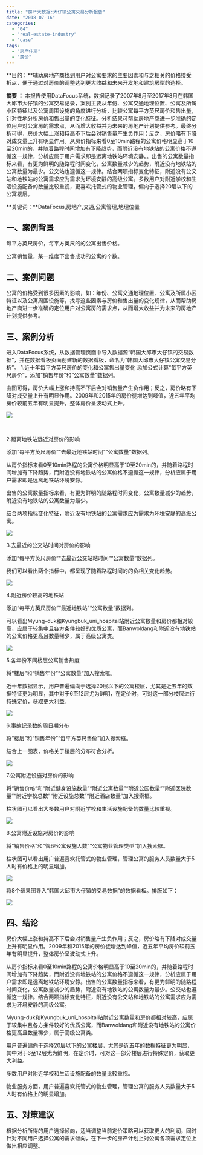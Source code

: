 ```yaml
---
title: "房产大数据:大仔镇公寓交易分析报告"
date: "2018-07-16"
categories: 
  - "04"
  - "real-estate-industry"
  - "case"
tags: 
  - "房产住房"
  - "房价"
---
```


**目的：**辅助房地产商找到用户对公寓要求的主要因素和与之相关的价格接受折点，便于通过对房价的调整达到更大收益和未来开发地和建筑房型的选择。

**摘要 ：** 本报告使用DataFocus系统，数据记录了2007年8月至2017年8月在韩国大邱市大仔镇的公寓交易记录，案例主要从年份、公寓交通地理位置、公寓及所属小区特征以及公寓周围设施的角度进行分析，比较公寓每平方英尺房价和售出量，针对性地分析房价和售出量的变化特征。分析结果可帮助房地产商进一步准确的定位用户对公寓房的需求点，从而增大收益并为未来的房地产计划提供参考。最终分析可得，房价大幅上涨和持高不下后会对销售量产生负作用；反之，房价略有下降对成交量上升有明显作用。从房价指标来看0至10min路程的公寓价格明显高于10至20min的，并随着路程时间增加有下降趋势，而附近没有地铁站的公寓价格不遵循这一规律，分析应属于用户需求即是远离地铁站环境安静。。出售的公寓数量指标来看，有更为鲜明的随路程时间变化，公寓数量减少的趋势，附近没有地铁站的公寓数量为最少。公交站也遵循这一规律。结合两项指标变化特征，附近没有公交站和地铁站的公寓需求应为需求为环境安静的高级公寓。多数用户对附近学校和生活设施配备的数量比较重视，更喜欢托管式的物业管理，偏向于选择20层以下的公寓楼层。

**关键词：**DataFocus,房地产,交通,公寓管理,地理位置

## 一、案例背景

每平方英尺房价，每平方英尺的的公寓出售价格。

公寓销售量，某一维度下出售成功的公寓的个数。

## 二、案例问题

公寓的价格受到很多因素的影响，如：年份、公寓交通地理位置、公寓及所属小区特征以及公寓周围设施等，找寻这些因素与房价和售出量的变化规律，从而帮助房地产商进一步准确的定位用户对公寓房的需求点，从而增大收益并为未来的房地产计划提供参考。

## 三、案例分析

进入DataFocus系统，从数据管理页面中导入数据源“韩国大邱市大仔镇的交易数据”，并在数据看板页面创建新的数据看板，命名为“韩国大邱市大仔镇公寓交易分析”。 1.近十年每平方英尺房价的变化和公寓售出量变化 添加公式计算“每平方英尺房价”，添加“销售年份”和“公寓数量”数据列。

由图可得，房价大幅上涨和持高不下后会对销售量产生负作用；反之，房价略有下降对成交量上升有明显作用。2009年和2015年的房价徒增达到峰值，近五年平均房价较前五年有明显提升，整体房价呈波动式上升。

![](images/word-image-113.png)

 

2.距离地铁站远近对房价的影响

添加“每平方英尺房价”“去最近地铁站时间”“公寓数量”数据列。

从房价指标来看0至10min路程的公寓价格明显高于10至20min的，并随着路程时间增加有下降趋势，而附近没有地铁站的公寓价格不遵循这一规律，分析应属于用户需求即是远离地铁站环境安静。

出售的公寓数量指标来看，有更为鲜明的随路程时间变化，公寓数量减少的趋势，附近没有地铁站的公寓数量为最少。

结合两项指标变化特征，附近没有地铁站的公寓需求应为需求为环境安静的高级公寓。

![](images/word-image-114.png)

3.去最近的公交站时间对房价的影响

添加“每平方英尺房价”“去最近公交站站时间”“公寓数量”数据列。

我们可以看出两个指标中，都呈现了随着路程时间的的负相关变化趋势。

![](images/word-image-115.png)

4.附近房价较高的地铁站

添加“每平方英尺房价”“最近地铁站”“公寓数量”数据列。

可以看出Myung-duk和Kyungbuk\_uni\_hospital站附近公寓数量和房价都相对较高，应属于较集中且各方条件较好的优质公寓，而Banwoldang和附近没有地铁站的公寓价格更高且数量稀少，属于高级公寓类。

![](images/word-image-116.png)

5.各年份不同楼层公寓销售热度

将“楼层”和“销售年份”“公寓数量”加入搜索框。

近十年数据显示，用户普遍偏向于选择20层以下的公寓楼层，尤其是近五年的数据特征更为明显，其中对于6至12层尤为鲜明，在定价时，可对这一部分楼层进行特殊定价，获取更大利益。

![](images/word-image-117.png)

6.事故记录数的周日期分布

将“楼层”和“销售年份”“每平方英尺售价”加入搜索框。

结合上一图表，价格关于楼层的分布符合分析。

![](images/word-image-118.png)

7.公寓附近设施对房价的影响

将“销售价格”和“附近健身设施数量”“附近公寓数量”“附近公园数量”“附近医院数量”“附近学校总数”“附近设施总数”“附近酒店数量”加入搜索框。

柱状图可以看出大多数用户对附近学校和生活设施配备的数量比较重视。

![](images/word-image-119.png)

8.公寓附近设施对房价的影响

将“销售价格”和“管理公寓设施人数”“公寓物业管理类型”加入搜索框。

柱状图可以看出用户普遍喜欢托管式的物业管理，管理公寓的服务人员数量大于5人时有价格上的明显增加。

![](images/word-image-120.png)

将8个结果图导入“韩国大邱市大仔镇的交易数据”的数据看板。排版如下：

![](images/word-image-121.png)

## 四、结论

房价大幅上涨和持高不下后会对销售量产生负作用；反之，房价略有下降对成交量上升有明显作用。2009年和2015年的房价徒增达到峰值，近五年平均房价较前五年有明显提升，整体房价呈波动式上升。

从房价指标来看0至10min路程的公寓价格明显高于10至20min的，并随着路程时间增加有下降趋势，而附近没有地铁站的公寓价格不遵循这一规律，分析应属于用户需求即是远离地铁站环境安静。出售的公寓数量指标来看，有更为鲜明的随路程时间变化，公寓数量减少的趋势，附近没有地铁站的公寓数量为最少。公交站也遵循这一规律。结合两项指标变化特征，附近没有公交站和地铁站的公寓需求应为需求为环境安静的高级公寓。

Myung-duk和Kyungbuk\_uni\_hospital站附近公寓数量和房价都相对较高，应属于较集中且各方条件较好的优质公寓，而Banwoldang和附近没有地铁站的公寓价格更高且数量稀少，属于高级公寓类。

用户普遍偏向于选择20层以下的公寓楼层，尤其是近五年的数据特征更为明显，其中对于6至12层尤为鲜明，在定价时，可对这一部分楼层进行特殊定价，获取更大利益。

多数用户对附近学校和生活设施配备的数量比较重视。

物业服务方面，用户普遍喜欢托管式的物业管理，管理公寓的服务人员数量大于5人时有价格上的明显增加。

## 五、对策建议

根据分析所得的用户选择倾向，适当调整当前定价策略可以获取更大的利润，同时针对不同用户选择公寓的需求倾向，在下一步的房产计划上对公寓各项需求定位上做出相应调整。

